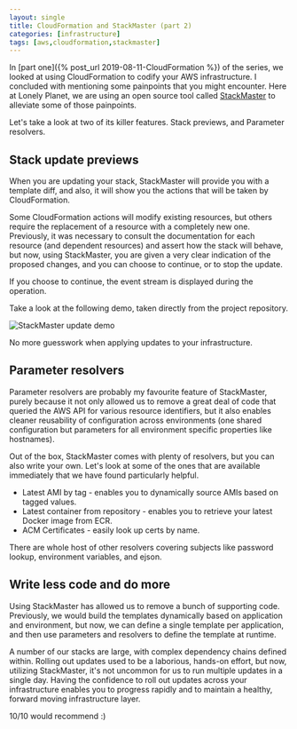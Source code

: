 ```yaml
---
layout: single
title: CloudFormation and StackMaster (part 2)
categories: [infrastructure]
tags: [aws,cloudformation,stackmaster]
---
```


In [part one]({% post_url 2019-08-11-CloudFormation %}) of the series, we looked at using CloudFormation to codify your AWS infrastructure.
I concluded with mentioning some painpoints that you might encounter.
Here at Lonely Planet, we are using an open source tool called [StackMaster](https://github.com/envato/stack_master) to alleviate some of those painpoints.

Let's take a look at two of its killer features. Stack previews, and Parameter resolvers.

## Stack update previews

When you are updating your stack, StackMaster will provide you with a template
diff, and also, it will show you the actions that will be taken by CloudFormation.

Some CloudFormation actions will modify existing resources, but others require
the replacement of a resource with a completely new one. Previously, it was
necessary to consult the documentation for each resource (and dependent
resources) and assert how the stack will behave, but now, using StackMaster, you
are given a very clear indication of the proposed changes, and you can choose to
continue, or to stop the update.

If you choose to continue, the event stream is displayed during the operation.

Take a look at the following demo, taken directly from the project repository.

![StackMaster update demo](https://github.com/envato/stack_master/raw/master/apply_demo.gif?raw=true)

No more guesswork when applying updates to your infrastructure.

## Parameter resolvers

Parameter resolvers are probably my favourite feature of StackMaster, purely
because it not only allowed us to remove a great deal of code that queried the AWS API
for various resource identifiers, but it also enables cleaner reusability of
configuration across environments (one shared configuration but parameters for
all environment specific properties like hostnames).

Out of the box, StackMaster comes with plenty of resolvers, but you can also
write your own. Let's look at some of the ones that are available immediately
that we have found particularly helpful.

* Latest AMI by tag - enables you to dynamically source AMIs based on tagged
  values.
* Latest container from repository - enables you to retrieve your latest Docker
  image from ECR.
* ACM Certificates - easily look up certs by name.

There are whole host of other resolvers covering subjects like password lookup,
environment variables, and ejson.

## Write less code and do more

Using StackMaster has allowed us to remove a bunch of supporting code.
Previously, we would build the templates dynamically based on application and
environment, but now, we can define a single template per application, and then
use parameters and resolvers to define the template at runtime.

A number of our stacks are large, with complex dependency chains defined within.
Rolling out updates used to be a laborious, hands-on effort, but now,
utilizing StackMaster, it's not uncommon for us to run multiple updates in a single
day. Having the confidence to roll out updates across your infrastructure
enables you to progress rapidly and to maintain a healthy, forward moving
infrastructure layer.

10/10 would recommend :)
